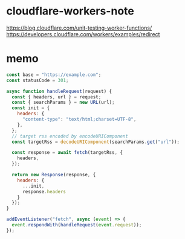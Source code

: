 # cloudflare-workers-note

https://blog.cloudflare.com/unit-testing-worker-functions/
https://developers.cloudflare.com/workers/examples/redirect

# memo

```js
const base = "https://example.com";
const statusCode = 301;

async function handleRequest(request) {
  const { headers, url } = request;
  const { searchParams } = new URL(url);
  const init = {
    headers: {
      "content-type": "text/html;charset=UTF-8",
    },
  };
  // target rss encoded by encodeURIComponent
  const targetRss = decodeURIComponent(searchParams.get("url"));

  const response = await fetch(targetRss, {
    headers,
  });

  return new Response(response, {
    headers: {
      ...init,
      response.headers
    }
  });
}

addEventListener("fetch", async (event) => {
  event.respondWith(handleRequest(event.request));
});
```
